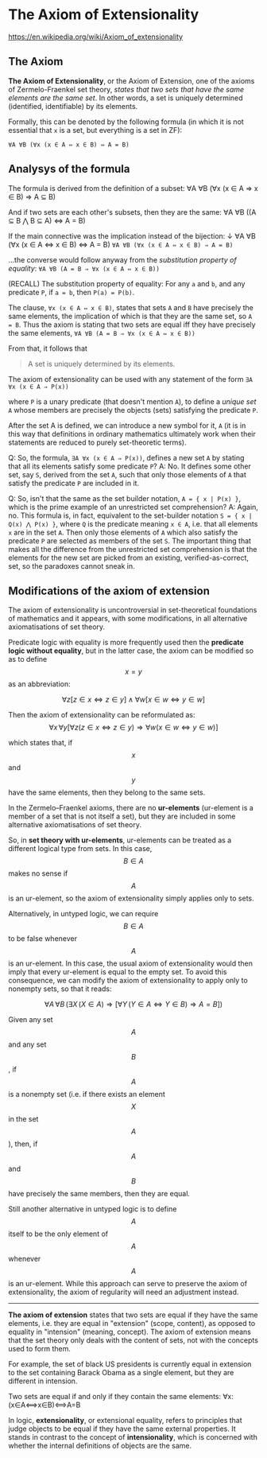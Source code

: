 # The Axiom of Extensionality

https://en.wikipedia.org/wiki/Axiom_of_extensionality

## The Axiom

**The Axiom of Extensionality**, or the Axiom of Extension, one of the axioms of Zermelo-Fraenkel set theory, *states that two sets that have the same elements are the same set*. In other words, a set is uniquely determined (identified, identifiable) by its elements.

Formally, this can be denoted by the following formula (in which it is not essential that `x` is a set, but everything is a set in ZF):

`∀A ∀B (∀x (x ∈ A ⇔ x ∈ B) ⇔ A = B)`


## Analysys of the formula

The formula is derived from the definition of a subset:
∀A ∀B (∀x (x ∈ A ⇒ x ∈ B) ⇒ A ⊆ B)

And if two sets are each other's subsets, then they are the same:
∀A ∀B ((A ⊆ B ⋀ B ⊆ A) ⇔ A = B)

If the main connective was the implication instead of the bijection:
                         ↓
∀A ∀B (∀x (x ∈ A ⇔ x ∈ B) ⇔ A = B)
`∀A ∀B (∀x (x ∈ A ⇔ x ∈ B) ⇒ A = B)`

…the converse would follow anyway from the *substitution property of equality*:
`∀A ∀B (A = B ⇒ ∀x (x ∈ A ⇔ x ∈ B))`

(RECALL) The substitution property of equality: For any `a` and `b`, and any predicate `P`, if `a = b`, then `P(a) = P(b)`.

The clause, `∀x (x ∈ A ⇔ x ∈ B)`, states that sets `A` and `B` have precisely the same elements, the implication of which is that they are the same set, so `A = B`. Thus the axiom is stating that two sets are equal iff they have precisely the same elements,
`∀A ∀B (A = B ⇒ ∀x (x ∈ A ⇔ x ∈ B))`

From that, it follows that
>A set is uniquely determined by its elements.



The axiom of extensionality can be used with any statement of the form 
`∃A ∀x (x ∈ A ⇒ P(x))`

where `P` is a unary predicate (that doesn't mention `A`), to define a *unique set* `A` whose members are precisely the objects (sets) satisfying the predicate `P`.

After the set A is defined, we can introduce a new symbol for it, `A` (it is in this way that definitions in ordinary mathematics ultimately work when their statements are reduced to purely set-theoretic terms).


Q: So, the formula, `∃A ∀x (x ∈ A ⇒ P(x))`, defines a new set `A` by stating that all its elements satisfy some predicate `P`?
A: No. It defines some other set, say `S`, derived from the set `A`, such that only those elements of `A` that satisfy the predicate `P` are included in it.

Q: So, isn't that the same as the set builder notation, `A = { x | P(x) }`, which is the prime example of an unrestricted set comprehension?
A: Again, no. This formula is, in fact, equivalent to the set-builder notation `S = { x | Q(x) ⋀ P(x) }`, where `Q` is the predicate meaning `x ∈ A`, i.e. that all elements `x` are in the set `A`. Then only those elements of `A` which also satisfy the predicate `P` are selected as members of the set `S`. 
The important thing that makes all the difference from the unrestricted set comprehension is that the elements for the new set are picked from an existing, verified-as-correct, set, so the paradoxes cannot sneak in.


## Modifications of the axiom of extension

The axiom of extensionality is uncontroversial in set-theoretical foundations of mathematics and it appears, with some modifications, in all alternative axiomatisations of set theory.


Predicate logic with equality is more frequently used then the **predicate logic without equality**, but in the latter case, the axiom can be modified so as to define $$x=y$$ as an abbreviation:

$$
\forall z[z\in x\Leftrightarrow z\in y]
\land 
\forall w[x\in w\Leftrightarrow y\in w]
$$

Then the axiom of extensionality can be reformulated as: 
$$
\forall x\,\forall y 
[
  \forall z(z\in x\Leftrightarrow z\in y)
  \Rightarrow 
  \forall w(x\in w\Leftrightarrow y\in w)
]
$$

which states that, if $$x$$ and $$y$$ have the same elements, then they belong to the same sets.


In the Zermelo–Fraenkel axioms, there are no **ur-elements** (ur-element is a member of a set that is not itself a set), but they are included in some alternative axiomatisations of set theory.

So, in **set theory with ur-elements**, ur-elements can be treated as a different logical type from sets. In this case, $$B\in A$$ makes no sense if $$A$$ is an ur-element, so the axiom of extensionality simply applies only to sets.

Alternatively, in untyped logic, we can require $$B\in A$$ to be false whenever $$A$$ is an ur-element. In this case, the usual axiom of extensionality would then imply that every ur-element is equal to the empty set. To avoid this consequence, we can modify the axiom of extensionality to apply only to nonempty sets, so that it reads:

$$
\forall A\,\forall B\,
(
  \exists X\,(X\in A)
  \Rightarrow 
  [\forall Y\,(Y\in A\iff Y\in B)\Rightarrow A=B]
)
$$

Given any set $$A$$ and any set $$B$$, 
if $$A$$ is a nonempty set (i.e. if there exists an element $$X$$ in the set $$A$$), 
then, if $$A$$ and $$B$$ have precisely the same members, then 
they are equal.

Still another alternative in untyped logic is to define $$A$$ itself to be the only element of $$A$$ whenever $$A$$ is an ur-element. While this approach can serve to preserve the axiom of extensionality, the axiom of regularity will need an adjustment instead.


---

**The axiom of extension** states that two sets are equal if they have the same elements, i.e. they are equal in "extension" (scope, content), as opposed to equality in "intension" (meaning, concept). The axiom of extension means that the set theory only deals with the content of sets, not with the concepts used to form them.

For example, the set of black US presidents is currently equal in extension to the set containing Barack Obama as a single element, but they are different in intension.

Two sets are equal if and only if they contain the same elements:
∀x:(x∈A⟺x∈B)⟺A=B

In logic, **extensionality**, or extensional equality, refers to principles that judge objects to be equal if they have the same external properties. It stands in contrast to the concept of **intensionality**, which is concerned with whether the internal definitions of objects are the same.
